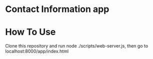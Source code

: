 # Contact Information app

# How To Use
Clone this repository and
run node ./scripts/web-server.js, then go to localhost:8000/app/index.html
